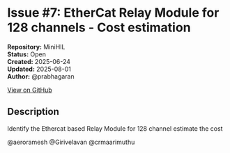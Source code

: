 # Issue #7: EtherCat Relay Module for 128 channels -  Cost estimation

**Repository:** MiniHIL  
**Status:** Open  
**Created:** 2025-06-24  
**Updated:** 2025-08-01  
**Author:** @prabhagaran  

[View on GitHub](https://github.com/Simtestlab/MiniHIL/issues/7)

## Description

Identify the Ethercat based Relay Module for 128 channel estimate the cost 

@aeroramesh 
@Girivelavan 
@crmaarimuthu 


